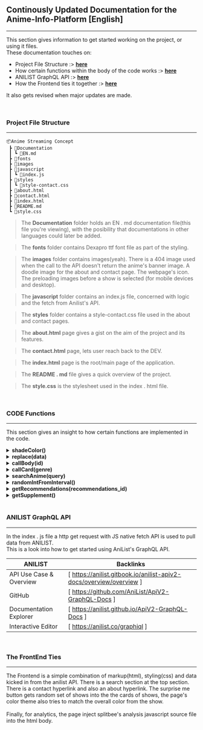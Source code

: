 ## Continously Updated Documentation for the Anime-Info-Platform [English]
<hr>

This section gives information to get started working on the project, or using it files.<br />
These documentation touches on:
- Project File Structure  :>  [**here**](#project-file-structure)
- How certain functions within the body of the code works  :>  [**here**](#code-functions)
- ANILIST GraphQL API  :>  [**here**](#anilist-graphql-api)
- How the Frontend ties it together   :>  [**here**](#the-frontend-ties)

It also gets revised when major updates are made.

<br />

### Project File Structure
<hr>

```
📦Anime Streaming Concept
 ┣ 📂Documentation
 ┃ ┗ 📜EN.md
 ┣ 📂fonts
 ┣ 📂images
 ┣ 📂javascript
 ┃ ┗ 📜index.js
 ┣ 📂styles
 ┃ ┗ 📜style-contact.css
 ┣ 📜about.html
 ┣ 📜contact.html
 ┣ 📜index.html
 ┣ 📜README.md
 ┗ 📜style.css
```

> The **Documentation** folder holds an EN . md documentation file(this file you're viewing), with the posibility that documentations in other languages could later be added. 


> The **fonts** folder contains Dexapro ttf font file as part of the styling.


> The **images** folder contains images(yeah). There is a 404 image used when the call to the API doesn't return the anime's banner image. A doodle image for the about and contact page. The webpage's icon. The preloading images before a show is selected (for mobile devices and desktop).

>The **javascript** folder contains an index.js file, concerned with logic and the fetch from Anilist's API.

>The **styles** folder contains a style-contact.css file used in the about and contact pages.

> The **about.html** page gives a gist on the aim of the project and its features.

> The **contact.html** page, lets user reach back to the DEV.

> The **index.html** page is the root/main page of the application.

> The **README . md** file gives a quick overview of the project.

> The **style.css** is the stylesheet used in the index . html file.


<br />

### CODE Functions
<hr>

This section gives an insight to how certain functions are implemented in the code.

<details>
  <summary><b>shadeColor()</b></summary>
    
    function shadeColor(color, percent) {
      return "#" + RR + GG + BB;
    }
    
   Returns a darker varient of the accent color on certain elements
</details>


<details>
  <summary><b>replace(data)</b></summary>
    
    function Replace(data) {
      //returns nothing |=| resolves data argument to modify the DOM;
    }
    
   Contains all the main elements that will be modified.<br />
   Takes data parameter; this is the JSON object returned by the API, from this data the elements are modified
</details>


<details>
  <summary><b>callBody(id)</b></summary>
    
    function callBody(setID = 140960) {
      //returns nothing;
    }
    
   Contains the request that provides data for main body. Calls Replace(data) at the end to modify the elements<br />
   <b><i>id:</i></b> This represents the id of the anime being looking up, by default it is '140960' for Spy X Family.
</details>


<details>
  <summary><b>callCard(genre)</b></summary>
    
    function callCard(genre) {
      //returns nothing;
    }
    
   This function contains the request that provides data for the suggestion cards<br />
   <b><i>genre:</i></b> Default genre to be passed, initially it is "Action"
  after modifying the cards, which ever card is clicked, calls callBody(id) to replace page body contents.
</details>


<details>
  <summary><b>searchAnime(query)</b></summary>
    
    function SearchAnime(searchQuery) {
      //returns nothing;
    }
    
   Fetches ID and title of anime searched and passes the ID to callBody(id) to change body content.
</details>


<details>
  <summary><b>randomIntFromInterval()</b></summary>
    
    function randomIntFromInterval(min, max) {
       return Math.floor(Math.random() * (max - min + 1) + min);
    }
    
   Returns a chosen random index from a given length
</details>


<details>
  <summary><b>getRecommendations(recommendations_id)</b></summary>
    
    function GetRecommendations(recommendations_id) {
       //returns nothing;
    }
    
   Returns the proper recommendations based on rating by users on anilist, makes searching easier<br />
  <b><i>recommendation_id:</i></b> similar to id, refers to the id of the show we want our recommendations to be on
</details>


<details>
  <summary><b>getSupplement()</b></summary>
    
    function GetRecommendations(recommendations_id) {
       //returns nothing;
    }
    
   Gets a supplement of shows that are added to existing cards if the recommendation of that show was not up to 10.<br />
   This is particularly useful for old shows in the 1980s and older that have close to 0 recommendations
</details>

<br />

### ANILIST GraphQL API
<hr>

In the index . js file a http get request with JS native fetch API is used to pull data from ANILIST.<br />
This is a look into how to get started using AniList's GraphQL API.<br />

| ANILIST | Backlinks |
| ------ | ------ |
| API Use Case & Overview | [ https://anilist.gitbook.io/anilist-apiv2-docs/overview/overview ] |
| GitHub | [ https://github.com/AniList/ApiV2-GraphQL-Docs ] |
| Documentation Explorer | [ https://anilist.github.io/ApiV2-GraphQL-Docs ] |
| Interactive Editor | [ https://anilist.co/graphiql ] |

<br />

### The FrontEnd Ties
<hr>

The Frontend is a simple combination of markup(html), styling(css) and data kicked in from the anilist API. There is a search section at the top section. There is a contact hyperlink and also an about hyperlink. The surprise me button gets random set of shows into the the cards of shows, the page's color theme also tries to match the overall color from the show.
<br />
<br />
Finally, for analytics, the page inject splitbee's analysis javascript source file into the html body.
